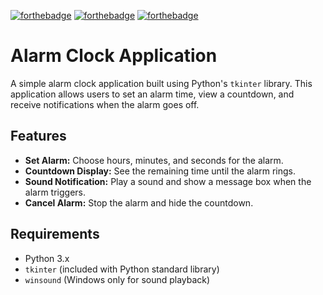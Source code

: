 [![forthebadge](https://forthebadge.com/images/badges/made-with-python.svg)](https://forthebadge.com) [![forthebadge](https://forthebadge.com/images/badges/code-written-by-chatgpt-ai-ftw.svg)](https://forthebadge.com) [![forthebadge](https://forthebadge.com/images/badges/built-with-love.svg)](https://forthebadge.com)

# Alarm Clock Application

A simple alarm clock application built using Python's `tkinter` library. This application allows users to set an alarm time, view a countdown, and receive notifications when the alarm goes off.

## Features

- **Set Alarm:** Choose hours, minutes, and seconds for the alarm.
- **Countdown Display:** See the remaining time until the alarm rings.
- **Sound Notification:** Play a sound and show a message box when the alarm triggers.
- **Cancel Alarm:** Stop the alarm and hide the countdown.

## Requirements

- Python 3.x
- `tkinter` (included with Python standard library)
- `winsound` (Windows only for sound playback)
